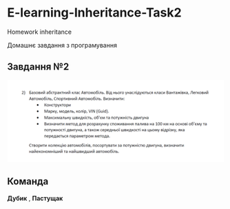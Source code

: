 # E-learning-Inheritance-Task2

Homework inheritance

Домашнє завдання з програмування

## Завдання №2 

![](https://github.com/andrewDubyk/E-learning-Inheritance-Task2/blob/master/docs/inheritance_task2.png)

## Команда

**Дубик** , **Пастущак**
